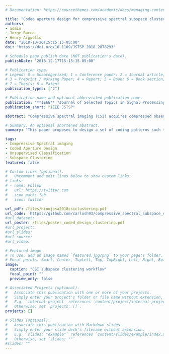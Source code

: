 ```yaml
---
# Documentation: https://sourcethemes.com/academic/docs/managing-content/

title: "Coded aperture design for compressive spectral subspace clustering"
authors: 
- admin
- Jorge Bacca
- Henry Arguello
date: "2018-10-26T15:15:15-05:00"
doi: "https://doi.org/10.1109/JSTSP.2018.2878293"

# Schedule page publish date (NOT publication's date).
publishDate: "2018-12-17T15:15:15-05:00"

# Publication type.
# Legend: 0 = Uncategorized; 1 = Conference paper; 2 = Journal article;
# 3 = Preprint / Working Paper; 4 = Report; 5 = Book; 6 = Book section;
# 7 = Thesis; 8 = Patent
publication_types: ["2"]

# Publication name and optional abbreviated publication name.
publication: "**IEEE** *Journal of Selected Topics in Signal Processing* 2018"
publication_short: "IEEE JSTSP"

abstract: "Compressive spectral imaging (CSI) acquires compressed observations of a spectral scene by applying different coding patterns at each spatial location and then performing a spectral-wise integration. Relying on compressive sensing, spectral image reconstruction is achieved by using nonlinear and relatively expensive optimization-based algorithms. In the CSI literature, several works have focused on improving reconstructions quality by properly designing the set of coding patterns. However, signal recovery is not actually necessary in many signal processing applications. For instance, assuming that compressed measurements with similar characteristics lie on the same subspace, unsupervised methods such as subspace clustering can be used to separate them into the same cluster. Since the structure of compressed measurements is defined by the applied codification, it is possible to improve clustering performance. This paper proposes to design a set of coding patterns such that inter-class and intra-class data structure is preserved after the CSI acquisition in order to improve clustering results directly on the compressed domain. To validate the coding pattern design, an algorithm based on sparse subspace clustering (SSC) is proposed to perform clustering on the compressed measurements. The proposed algorithm adds a three-dimensional (3-D) spatial regularizer to the SSC problem exploiting the spatial correlation of spectral images. In general, an overall accuracy up to 83.81% is obtained, when noisy measurements are assumed. In addition, a difference of at most 4% in terms of overall accuracy was observed when comparing the clustering results obtained by the full 3-D data with those achieved using CSI measurements acquired with the proposed coding pattern design."

# Summary. An optional shortened abstract.
summary: "This paper proposes to design a set of coding patterns such that inter-class and intra-class data structure is preserved after the CSI acquisition in order to improve clustering results directly on the compressed domain. To validate the coding pattern design, an algorithm based on sparse subspace clustering (SSC) is proposed to perform clustering on the compressed measurements."

tags:
- Compressive Spectral imaging
- Coded Aperture Design
- Unsupervised Classification
- Subspace Clustering
featured: false

# Custom links (optional).
#   Uncomment and edit lines below to show custom links.
# links:
# - name: Follow
#   url: https://twitter.com
#   icon_pack: fab
#   icon: twitter

url_pdf: /files/hinojosa2018csiclustering.pdf
url_code: 'https://github.com/carlosh93/compressive_spectral_subspace_clustering'
#url_dataset:
url_poster: /files/poster_coded_design_clustering.pdf
#url_project:
#url_slides:
#url_source:
#url_video:

# Featured image
# To use, add an image named `featured.jpg/png` to your page's folder. 
# Focal points: Smart, Center, TopLeft, Top, TopRight, Left, Right, BottomLeft, Bottom, BottomRight.
image:
  caption: "CSI subspace clustering workflow"
  focal_point: ""
  preview_only: false

# Associated Projects (optional).
#   Associate this publication with one or more of your projects.
#   Simply enter your project's folder or file name without extension.
#   E.g. `internal-project` references `content/project/internal-project/index.md`.
#   Otherwise, set `projects: []`.
projects: []

# Slides (optional).
#   Associate this publication with Markdown slides.
#   Simply enter your slide deck's filename without extension.
#   E.g. `slides: "example"` references `content/slides/example/index.md`.
#   Otherwise, set `slides: ""`.
#slides: ""
---
```

